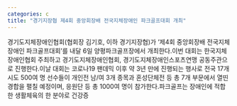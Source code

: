 ```yaml
---
categories: c
title: "경기지장협 제4회 중앙회장배 전국지체장애인 파크골프대회 개최"
---
```

경기도지체장애인협회(협회장 김기호, 이하 경기지장협)가 ‘제4회 중앙회장배 전국지체장애인 파크골프대회’를 내달 6일 양평파크골프장에서 개최한다.이번 대회는 한국지체장애인협회 주최하고 경기도지체장애인협회, 경기도지체장애인스포츠연맹 공동주관으로 진행한다.이날 대회는 코로나19 팬데믹 이후 약 3년 만에 진행되는 행사로 전국 17개 시도 500여 명 선수들이 개인전 남/여 3개 종목과 혼성단체전 등 총 7개 부문에서 열띤 경합을 펼칠 예정이며, 응원단 등 총 1000여 명이 참가한다.파크골프는 장애인에 적합한 생활체육의 한 분야로 건강증